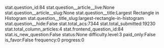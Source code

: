 stat.question_id:84
stat.question__article__live:None
stat.question__article__slug:None
stat.question__title:Largest Rectangle in Histogram
stat.question__title_slug:largest-rectangle-in-histogram
stat.question__hide:False
stat.total_acs:7344
stat.total_submitted:19230
stat.total_column_articles:4
stat.frontend_question_id:84
stat.is_new_question:False
status:None
difficulty.level:3
paid_only:False
is_favor:False
frequency:0
progress:0
